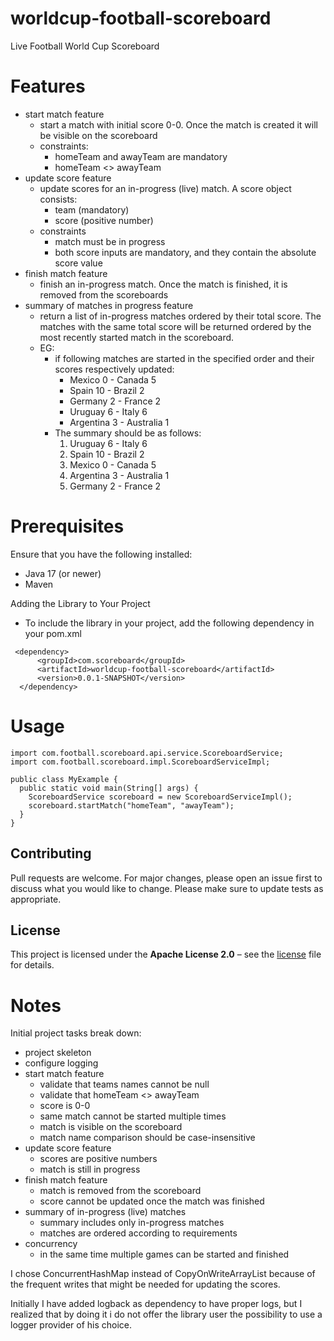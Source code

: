# worldcup-football-scoreboard
Live Football World Cup Scoreboard

# Features
* start match feature
  * start a match with initial score 0-0. Once the match is created it will be visible on the scoreboard
  * constraints:
    * homeTeam and awayTeam are mandatory
    * homeTeam <> awayTeam
* update score feature
  * update scores for an in-progress (live) match. A score object consists:
    * team (mandatory)
    * score (positive number)
  * constraints
    * match must be in progress
    * both score inputs are mandatory, and they contain the absolute score value
* finish match feature
  * finish an in-progress match. Once the match is finished, it is removed from the scoreboards
* summary of matches in progress feature
  * return a list of in-progress matches ordered by their total score. The matches with the
    same total score will be returned ordered by the most recently started match in the
    scoreboard.
  * EG:
    * if following matches are started in the specified order and their scores
      respectively updated:
       * Mexico 0 - Canada 5
       * Spain 10 - Brazil 2
       * Germany 2 - France 2
       * Uruguay 6 - Italy 6
       * Argentina 3 - Australia 1
    * The summary should be as follows:
      1. Uruguay 6 - Italy 6
      2. Spain 10 - Brazil 2
      3. Mexico 0 - Canada 5
      4. Argentina 3 - Australia 1
      5. Germany 2 - France 2 
      
# Prerequisites
Ensure that you have the following installed:
 * Java 17 (or newer)
 * Maven

Adding the Library to Your Project
* To include the library in your project, add the following dependency in your pom.xml
````
 <dependency>
      <groupId>com.scoreboard</groupId>
      <artifactId>worldcup-football-scoreboard</artifactId>
      <version>0.0.1-SNAPSHOT</version>
  </dependency>
````
# Usage
```
import com.football.scoreboard.api.service.ScoreboardService;
import com.football.scoreboard.impl.ScoreboardServiceImpl;

public class MyExample {
  public static void main(String[] args) {
    ScoreboardService scoreboard = new ScoreboardServiceImpl();
    scoreboard.startMatch("homeTeam", "awayTeam");
  }
}
```

## Contributing

Pull requests are welcome. For major changes, please open an issue first
to discuss what you would like to change. Please make sure to update tests as appropriate.

## License

This project is licensed under the **Apache License 2.0** – see the [license](LICENSE.txt) file for details.

# Notes
Initial project tasks break down:
* project skeleton
* configure logging
* start match feature
  * validate that teams names cannot be null
  * validate that homeTeam <> awayTeam
  * score is 0-0
  * same match cannot be started multiple times
  * match is visible on the scoreboard
  * match name comparison should be case-insensitive
* update score feature
  * scores are positive numbers
  * match is still in progress
* finish match feature
  * match is removed from the scoreboard
  * score cannot be updated once the match was finished
* summary of in-progress (live) matches
  * summary includes only in-progress matches
  * matches are ordered according to requirements
* concurrency
  * in the same time multiple games can be started and finished

I chose ConcurrentHashMap instead of CopyOnWriteArrayList because of the frequent writes that might be needed for updating the scores.

Initially I have added logback as dependency to have proper logs, but I realized that by doing it i do not offer the library user 
the possibility to use a logger provider of his choice.